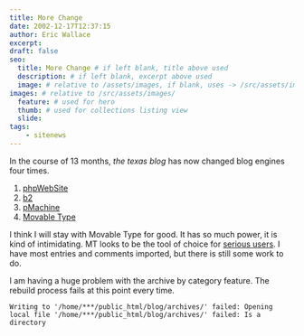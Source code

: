 ```yaml
---
title: More Change
date: 2002-12-17T12:37:15
author: Eric Wallace
excerpt:
draft: false
seo:
  title: More Change # if left blank, title above used
  description: # if left blank, excerpt above used
  image: # relative to /assets/images, if blank, uses -> /src/assets/images/meta/default.png
images: # relative to /src/assets/images/
  feature: # used for hero
  thumb: # used for collections listing view
  slide:
tags:
    - sitenews
---
```


In the course of 13 months, *the texas blog* has now changed blog engines four times.

1.  [phpWebSite](http://phpwebsite.appstate.edu/)
2.  [b2](http://www.cafelog.com/)
3.  [pMachine](http://www.pmachine.com/)
4.  [Movable Type](http://www.movabletype.org/)

I think I will stay with Movable Type for good. It has so much power, it is kind of intimidating. MT looks to be the tool of choice for [serious users](http://diveintomark.org/ "Dive into Mark"). I have most entries and comments imported, but there is still some work to do.

I am having a huge problem with the archive by category feature. The rebuild process fails at this point every time.

    Writing to '/home/***/public_html/blog/archives/' failed: Opening local file '/home/***/public_html/blog/archives/' failed: Is a directory
